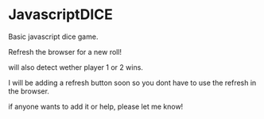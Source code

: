 # JavascriptDICE
Basic javascript dice game. 

Refresh the browser for a new roll! 

will also detect wether player 1 or 2 wins.

I will be adding a refresh button soon so you dont have to use the refresh in the browser.

if anyone wants to add it or help, please let me know!
